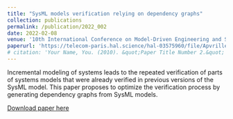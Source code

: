 ```yaml
---
title: "SysML models verification relying on dependency graphs"
collection: publications
permalink: /publication/2022_002
date: 2022-02-08
venue: '10th International Conference on Model-Driven Engineering and Software Development'
paperurl: 'https://telecom-paris.hal.science/hal-03575960/file/ApvrilleEtAll_DG_modelsward2022.pdf'
# citation: 'Your Name, You. (2010). &quot;Paper Title Number 2.&quot; <i>Journal 1</i>. 1(2).'
---
```

Incremental modeling of systems leads to the repeated verification of parts of systems models that were already verified in previous versions of the SysML model. This paper proposes to optimize the verification process by generating dependency graphs from SysML models. 

[Download paper here](https://telecom-paris.hal.science/hal-03575960/file/ApvrilleEtAll_DG_modelsward2022.pdf)

<!-- Recommended citation: Your Name, You. (2010). "Paper Title Number 2." <i>Journal 1</i>. 1(2). -->